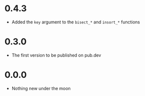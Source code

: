 # 0.4.3

- Added the `key` argument to the `bisect_*` and `insort_*` functions 

# 0.3.0

- The first version to be published on pub.dev

# 0.0.0

- Nothing new under the moon
